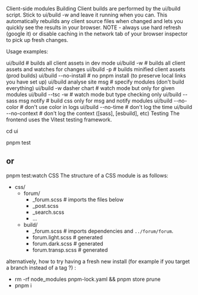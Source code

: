 Client-side modules
Building
Client builds are performed by the ui/build script. Stick to ui/build -w and leave it running when you can. This automatically rebuilds any client source files when changed and lets you quickly see the results in your browser. NOTE - always use hard refresh (google it) or disable caching in the network tab of your browser inspector to pick up fresh changes.

Usage examples:

ui/build # builds all client assets in dev mode
ui/build -w # builds all client assets and watches for changes
ui/build -p # builds minified client assets (prod builds)
ui/build --no-install # no pnpm install (to preserve local links you have set up)
ui/build analyse site msg # specify modules (don't build everything)
ui/build -w dasher chart # watch mode but only for given modules
ui/build --tsc -w # watch mode but type checking only
ui/build --sass msg notify # build css only for msg and notify modules
ui/build --no-color # don't use color in logs
ui/build --no-time # don't log the time
ui/build --no-context # don't log the context ([sass], [esbuild], etc)
Testing
The frontend uses the Vitest testing framework.

cd ui

pnpm test

## or

pnpm test:watch
CSS
The structure of a CSS module is as follows:

- css/
  - forum/
    - \_forum.scss # imports the files below
    - \_post.scss
    - \_search.scss
    - ...
  - build/
    - \_forum.scss # imports dependencies and `../forum/forum`.
    - forum.light.scss # generated
    - forum.dark.scss # generated
    - forum.transp.scss # generated

alternatively, how to try having a fresh new install (for example if you target a branch instead of a tag ?) :
- rm -rf node_modules pnpm-lock.yaml && pnpm store prune
- pnpm i